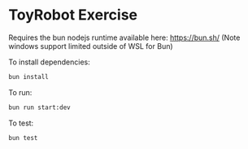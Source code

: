 # ToyRobot Exercise

Requires the bun nodejs runtime available here: https://bun.sh/ (Note windows support limited outside of WSL for Bun)

To install dependencies:

```bash
bun install
```

To run:

```bash
bun run start:dev  
```

To test:

```bash
bun test  
```


